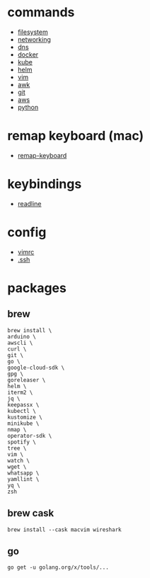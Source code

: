 # commands
 - [filesystem](filesystem/README.md)
 - [networking](networking/README.md)
 - [dns](dns/README.md)
 - [docker](docker/README.md)
 - [kube](kube/README.md)
 - [helm](helm/README.md)
 - [vim](vim/README.md)
 - [awk](awk/README.md)
 - [git](git/README.md)
 - [aws](aws/README.md)
 - [python](python/README.md)

# remap keyboard (mac)
 - [remap-keyboard](remap-keyboard/README.md)

# keybindings

 - [readline](readline/README.md)

# config

 - [vimrc](vim/.vimrc)
 - [.ssh](ssh/README.md)

# packages

## brew
```
brew install \
arduino \
awscli \
curl \
git \
go \
google-cloud-sdk \
gpg \
goreleaser \
helm \
iterm2 \
jq \
keepassx \
kubectl \
kustomize \
minikube \
nmap \
operator-sdk \
spotify \
tree \
vim \
watch \
wget \
whatsapp \
yamllint \
yq \
zsh
```

## brew cask
```
brew install --cask macvim wireshark
```

## go
```
go get -u golang.org/x/tools/...
```
